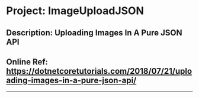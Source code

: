 # Project: ImageUploadJSON
## Description: Uploading Images In A Pure JSON API
## Online Ref: https://dotnetcoretutorials.com/2018/07/21/uploading-images-in-a-pure-json-api/
***